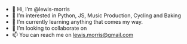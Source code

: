 - 👋 Hi, I’m @lewis-morris
- 👀 I’m interested in Python, JS, Music Production, Cycling and Baking 
- 🌱 I’m currently learning anything that comes my way.
- 💞️ I’m looking to collaborate on 
- 📫 You can reach me on lewis.morris@gmail.com

<!---
lewis-morris/lewis-morris is a ✨ special ✨ repository because its `README.md` (this file) appears on your GitHub profile.
You can click the Preview link to take a look at your changes.
--->
